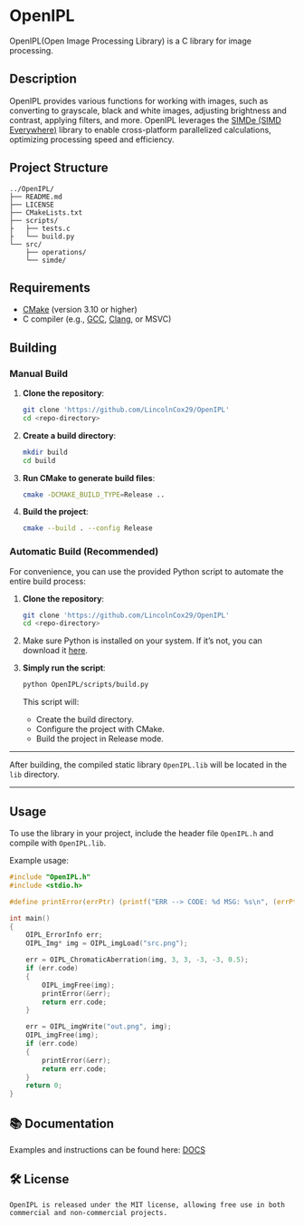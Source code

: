 # OpenIPL

OpenIPL(Open Image Processing Library) is a C library for image processing.

## Description

OpenIPL provides various functions for working with images, such as converting to grayscale, black and white images, adjusting brightness and contrast, applying filters, and more.
OpenIPL leverages the [SIMDe (SIMD Everywhere)](https://github.com/simd-everywhere/simde?ysclid=m2swyts7k7237665902) library to enable cross-platform parallelized calculations, optimizing processing speed and efficiency.

## Project Structure

```
../OpenIPL/
├── README.md
├── LICENSE
├── CMakeLists.txt
├── scripts/
├   ├── tests.c
├   └── build.py
└── src/
    ├── operations/
    └── simde/
```

## Requirements

- [CMake](https://cmake.org/download/) (version 3.10 or higher)
- C compiler (e.g., [GCC](https://gcc.gnu.org/releases.html), [Clang](https://releases.llvm.org/), or MSVC)

## Building

### Manual Build

1. **Clone the repository**:

   ```bash
   git clone 'https://github.com/LincolnCox29/OpenIPL'
   cd <repo-directory>
   ```

2. **Create a build directory**:

   ```bash
   mkdir build
   cd build
   ```

3. **Run CMake to generate build files**:

   ```bash
   cmake -DCMAKE_BUILD_TYPE=Release ..
   ```

4. **Build the project**:

   ```bash
   cmake --build . --config Release
   ```

### Automatic Build (Recommended)

For convenience, you can use the provided Python script to automate the entire build process:

1. **Clone the repository**:

   ```bash
   git clone 'https://github.com/LincolnCox29/OpenIPL'
   cd <repo-directory>
   ```

2. Make sure Python is installed on your system. If it’s not, you can download it [here](https://www.python.org/).

3. **Simply run the script**:

   ```bash
   python OpenIPL/scripts/build.py
   ```

   This script will:
   - Create the build directory.
   - Configure the project with CMake.
   - Build the project in Release mode.

---

After building, the compiled static library `OpenIPL.lib` will be located in the `lib` directory.

---

## Usage

To use the library in your project, include the header file `OpenIPL.h` and compile with `OpenIPL.lib`.

Example usage:

```c
#include "OpenIPL.h"
#include <stdio.h>

#define printError(errPtr) (printf("ERR --> CODE: %d MSG: %s\n", (errPtr)->code, (errPtr)->message))

int main()
{
	OIPL_ErrorInfo err;
	OIPL_Img* img = OIPL_imgLoad("src.png");

	err = OIPL_ChromaticAberration(img, 3, 3, -3, -3, 0.5);
	if (err.code)
	{
		OIPL_imgFree(img);
		printError(&err);
		return err.code;
	}

	err = OIPL_imgWrite("out.png", img);
    OIPL_imgFree(img);
	if (err.code)
	{
		printError(&err);
		return err.code;
	}
	return 0;
}
```

## 📚 Documentation

Examples and instructions can be found here: [DOCS](https://github.com/LincolnCox29/OpenIPL/blob/master/DOCS.md)

## 🛠 License
```
OpenIPL is released under the MIT license, allowing free use in both commercial and non-commercial projects.
```
